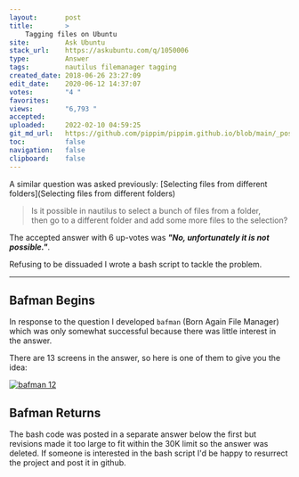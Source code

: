 ```yaml
---
layout:       post
title:        >
    Tagging files on Ubuntu
site:         Ask Ubuntu
stack_url:    https://askubuntu.com/q/1050006
type:         Answer
tags:         nautilus filemanager tagging
created_date: 2018-06-26 23:27:09
edit_date:    2020-06-12 14:37:07
votes:        "4 "
favorites:    
views:        "6,793 "
accepted:     
uploaded:     2022-02-10 04:59:25
git_md_url:   https://github.com/pippim/pippim.github.io/blob/main/_posts/2018/2018-06-26-Tagging-files-on-Ubuntu.md
toc:          false
navigation:   false
clipboard:    false
---
```


A similar question was asked previously: [Selecting files from different folders](Selecting files from different folders)

> Is it possible in nautilus to select a bunch of files from a folder,  
> then go to a different folder and add some more files to the selection?  

The accepted answer with 6 up-votes was ***"No, unfortunately it is not possible."***.

Refusing to be dissuaded I wrote a bash script to tackle the problem.

----------

## Bafman Begins

In response to the question I developed `bafman` (Born Again File Manager) which was only somewhat successful because there was little interest in the answer.

There are 13 screens in the answer, so here is one of them to give you the idea:

[![bafman 12][12]][12]

## Bafman Returns

The bash code was posted in a separate answer below the first but revisions made it too large to fit within the 30K limit so the answer was deleted. If someone is interested in the bash script I'd be happy to resurrect the project and post it in github.



  [12]: https://i.stack.imgur.com/Atvwd.png
